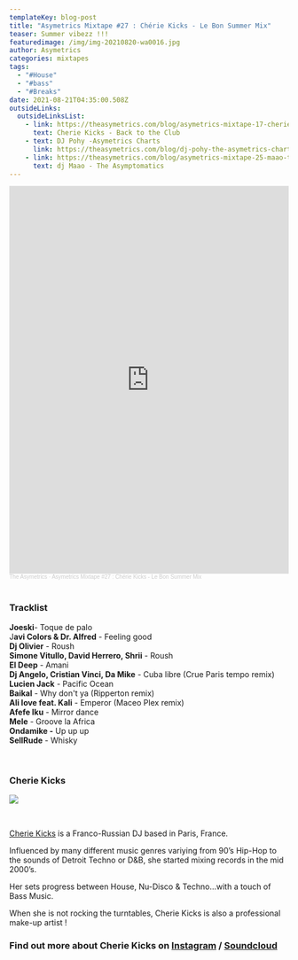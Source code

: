 ```yaml
---
templateKey: blog-post
title: "Asymetrics Mixtape #27 : Chérie Kicks - Le Bon Summer Mix"
teaser: Summer vibezz !!!
featuredimage: /img/img-20210820-wa0016.jpg
author: Asymetrics
categories: mixtapes
tags:
  - "#House"
  - "#bass"
  - "#Breaks"
date: 2021-08-21T04:35:00.508Z
outsideLinks:
  outsideLinksList:
    - link: https://theasymetrics.com/blog/asymetrics-mixtape-17-cherie-kicks/
      text: Cherie Kicks - Back to the Club
    - text: DJ Pohy -Asymetrics Charts
      link: https://theasymetrics.com/blog/dj-pohy-the-asymetrics-charts-july-2021/
    - link: https://theasymetrics.com/blog/asymetrics-mixtape-25-maao-the-asymptomatics/
      text: dj Maao - The Asymptomatics
---
```

<iframe width="100%" height="700" scrolling="no" frameborder="no" allow="autoplay" src="https://w.soundcloud.com/player/?url=https%3A//api.soundcloud.com/tracks/1102780315&color=%23ff5500&auto_play=false&hide_related=false&show_comments=true&show_user=true&show_reposts=false&show_teaser=true&visual=true"></iframe><div style="font-size: 10px; color: #cccccc;line-break: anywhere;word-break: normal;overflow: hidden;white-space: nowrap;text-overflow: ellipsis; font-family: Interstate,Lucida Grande,Lucida Sans Unicode,Lucida Sans,Garuda,Verdana,Tahoma,sans-serif;font-weight: 100;"><a href="https://soundcloud.com/the-asymetrics" title="The Asymetrics" target="_blank" style="color: #cccccc; text-decoration: none;">The Asymetrics</a> · <a href="https://soundcloud.com/the-asymetrics/asymetrics-mixtape-27-le-bon-summer-mix" title="Asymetrics Mixtape #27 : Chérie Kicks - Le Bon Summer Mix" target="_blank" style="color: #cccccc; text-decoration: none;">Asymetrics Mixtape #27 : Chérie Kicks - Le Bon Summer Mix</a></div>

<br>

### Tracklist

**Joeski**- Toque de palo\
J**avi Colors & Dr. Alfred** - Feeling good\
**Dj Olivier** - Roush\
**Simone Vitullo, David Herrero, Shrii** - Roush\
**El Deep** - Amani\
**Dj Angelo, Cristian Vinci, Da Mike** - Cuba libre (Crue Paris tempo remix)\
**Lucien Jack** - Pacific Ocean\
**Baikal** - Why don't ya (Ripperton remix)\
**Ali love feat. Kali** - Emperor (Maceo Plex remix)\
**Afefe Iku** - Mirror dance\
**Mele** - Groove la Africa\
**Ondamike -** Up up up\
**SellRude** - Whisky



<br>

### Cherie Kicks

![](/img/theasymetrics_cherie_kicks_main.jpg)

<br>

[Cherie Kicks](https://www.instagram.com/cheriekicks) is a Franco-Russian DJ based in Paris, France.

Influenced by many different music genres variying from 90’s Hip-Hop to the sounds of Detroit Techno or D&B, she started mixing records in the mid 2000’s.

Her sets progress between House, Nu-Disco & Techno…with a touch of Bass Music.

When she is not rocking the turntables, Cherie Kicks is also a professional make-up artist !

### Find out more about Cherie Kicks on [Instagram](https://www.instagram.com/cheriekicks) / [Soundcloud](https://soundcloud.com/cherie-kicks)
